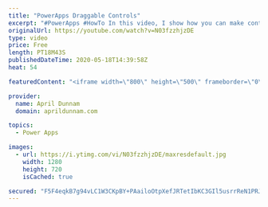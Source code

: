 ```yaml
---
title: "PowerApps Draggable Controls"
excerpt: "#PowerApps #HowTo In this video, I show how you can make controls inside your PowerApps draggable.  This method uses a hidden slider control to make it so you can drag a separate object across the screen.  I show a use case of dragging a \"Task Card\" from a Not Started, In Progress to Complete Buckets."
originalUrl: https://youtube.com/watch?v=N03fzzhjzDE
type: video
price: Free
length: PT18M43S
publishedDateTime: 2020-05-18T14:39:58Z
heat: 54

featuredContent: "<iframe width=\"800\" height=\"500\" frameborder=\"0\" src=\"https://www.youtube.com/embed/N03fzzhjzDE\" allow=\"accelerometer; autoplay; encrypted-media; gyroscope; picture-in-picture\" allowfullscreen></iframe>"

provider:
  name: April Dunnam
  domain: aprildunnam.com

topics:
  - Power Apps

images:
  - url: https://i.ytimg.com/vi/N03fzzhjzDE/maxresdefault.jpg
    width: 1280
    height: 720
    isCached: true

secured: "F5F4eqkB7g94vLC1W3CKpBY+PAailoOtpXefJRTetIbKC3GIl5usrrReN1PRJc+IIE0c/ObdibhbQOV2AkAGjOppNF5uicsYMrcdyTrd3If6UFCT32kN4y+MyvaCnoq9mK7y8BJLs/3noJNvQhFDAmfJcZFcuFGm9Kw4wT0P8M0keHfhjQ+a679JlET0iI0bz6u+GFfTDRPrh0QhWnFeBEM4ajcP5rxWSgJm9Z/4Vn2VSLgOkBZqK4sMiy8cuBRoB3OdnQOz3DC1pl6+upRwp7WHjVnMBs2kcDR7/UJ9xgzc2fCO56MBxwtiDzJlMWBh7xcv6JaO19HrziFT8b/Z01RzJNJMZTYg/yyDyfLZ+sqaiCx747NyVSc4tkc6wPK90C2nP5Rog0E3LEjS7jY4tA==;VxwqF6r0A2+IfL77ubhPbA=="
---
```


